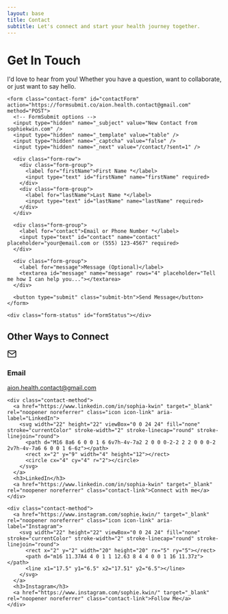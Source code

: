 ```yaml
---
layout: base
title: Contact
subtitle: Let's connect and start your health journey together.
---
```


<div class="contact-form-section">
  <div class="container">
    <h1>Get In Touch</h1>
    <p class="contact-subtitle">I'd love to hear from you! Whether you have a question, want to collaborate, or just want to say hello.</p>
    
    <form class="contact-form" id="contactForm" action="https://formsubmit.co/aion.health.contact@gmail.com" method="POST">
      <!-- FormSubmit options -->
      <input type="hidden" name="_subject" value="New Contact from sophiekwin.com" />
      <input type="hidden" name="_template" value="table" />
      <input type="hidden" name="_captcha" value="false" />
      <input type="hidden" name="_next" value="/contact/?sent=1" />
      
      <div class="form-row">
        <div class="form-group">
          <label for="firstName">First Name *</label>
          <input type="text" id="firstName" name="firstName" required>
        </div>
        <div class="form-group">
          <label for="lastName">Last Name *</label>
          <input type="text" id="lastName" name="lastName" required>
        </div>
      </div>
      
      <div class="form-group">
        <label for="contact">Email or Phone Number *</label>
        <input type="text" id="contact" name="contact" placeholder="your@email.com or (555) 123-4567" required>
      </div>
      
      <div class="form-group">
        <label for="message">Message (Optional)</label>
        <textarea id="message" name="message" rows="4" placeholder="Tell me how I can help you..."></textarea>
      </div>
      
      <button type="submit" class="submit-btn">Send Message</button>
    </form>
    
    <div class="form-status" id="formStatus"></div>
  </div>
</div>

<div class="content-section">
  <h2 class="contact-ways-title">Other Ways to Connect</h2>
  
  <div class="contact-methods contact-row">
    <div class="contact-method">
      <a href="mailto:aion.health.contact@gmail.com" class="icon icon-link" aria-label="Email">
        <svg width="22" height="22" viewBox="0 0 24 24" fill="none" stroke="currentColor" stroke-width="2" stroke-linecap="round" stroke-linejoin="round">
          <rect x="2" y="4" width="20" height="16" rx="2" ry="2"></rect>
          <polyline points="22,6 12,13 2,6"></polyline>
        </svg>
      </a>
      <h3>Email</h3>
      <a href="mailto:aion.health.contact@gmail.com" class="contact-link">aion.health.contact@gmail.com</a>
    </div>
    
    <div class="contact-method">
      <a href="https://www.linkedin.com/in/sophia-kwin" target="_blank" rel="noopener noreferrer" class="icon icon-link" aria-label="LinkedIn">
        <svg width="22" height="22" viewBox="0 0 24 24" fill="none" stroke="currentColor" stroke-width="2" stroke-linecap="round" stroke-linejoin="round">
          <path d="M16 8a6 6 0 0 1 6 6v7h-4v-7a2 2 0 0 0-2-2 2 2 0 0 0-2 2v7h-4v-7a6 6 0 0 1 6-6z"></path>
          <rect x="2" y="9" width="4" height="12"></rect>
          <circle cx="4" cy="4" r="2"></circle>
        </svg>
      </a>
      <h3>LinkedIn</h3>
      <a href="https://www.linkedin.com/in/sophia-kwin" target="_blank" rel="noopener noreferrer" class="contact-link">Connect with me</a>
    </div>
    
    <div class="contact-method">
      <a href="https://www.instagram.com/sophie.kwin/" target="_blank" rel="noopener noreferrer" class="icon icon-link" aria-label="Instagram">
        <svg width="22" height="22" viewBox="0 0 24 24" fill="none" stroke="currentColor" stroke-width="2" stroke-linecap="round" stroke-linejoin="round">
          <rect x="2" y="2" width="20" height="20" rx="5" ry="5"></rect>
          <path d="m16 11.37A4 4 0 1 1 12.63 8 4 4 0 0 1 16 11.37z"></path>
          <line x1="17.5" y1="6.5" x2="17.51" y2="6.5"></line>
        </svg>
      </a>
      <h3>Instagram</h3>
      <a href="https://www.instagram.com/sophie.kwin/" target="_blank" rel="noopener noreferrer" class="contact-link">Follow Me</a>
    </div>
  </div>
</div>